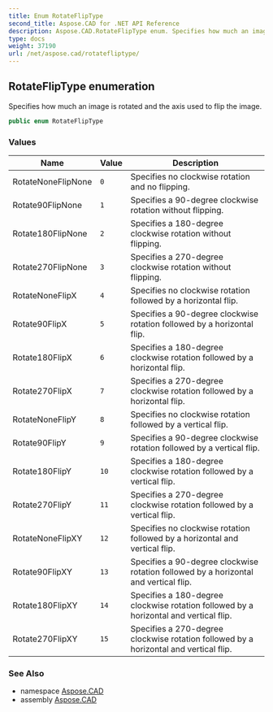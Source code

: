 ```yaml
---
title: Enum RotateFlipType
second_title: Aspose.CAD for .NET API Reference
description: Aspose.CAD.RotateFlipType enum. Specifies how much an image is rotated and the axis used to flip the image
type: docs
weight: 37190
url: /net/aspose.cad/rotatefliptype/
---
```

## RotateFlipType enumeration

Specifies how much an image is rotated and the axis used to flip the image.

```csharp
public enum RotateFlipType
```

### Values

| Name | Value | Description |
| --- | --- | --- |
| RotateNoneFlipNone | `0` | Specifies no clockwise rotation and no flipping. |
| Rotate90FlipNone | `1` | Specifies a 90-degree clockwise rotation without flipping. |
| Rotate180FlipNone | `2` | Specifies a 180-degree clockwise rotation without flipping. |
| Rotate270FlipNone | `3` | Specifies a 270-degree clockwise rotation without flipping. |
| RotateNoneFlipX | `4` | Specifies no clockwise rotation followed by a horizontal flip. |
| Rotate90FlipX | `5` | Specifies a 90-degree clockwise rotation followed by a horizontal flip. |
| Rotate180FlipX | `6` | Specifies a 180-degree clockwise rotation followed by a horizontal flip. |
| Rotate270FlipX | `7` | Specifies a 270-degree clockwise rotation followed by a horizontal flip. |
| RotateNoneFlipY | `8` | Specifies no clockwise rotation followed by a vertical flip. |
| Rotate90FlipY | `9` | Specifies a 90-degree clockwise rotation followed by a vertical flip. |
| Rotate180FlipY | `10` | Specifies a 180-degree clockwise rotation followed by a vertical flip. |
| Rotate270FlipY | `11` | Specifies a 270-degree clockwise rotation followed by a vertical flip. |
| RotateNoneFlipXY | `12` | Specifies no clockwise rotation followed by a horizontal and vertical flip. |
| Rotate90FlipXY | `13` | Specifies a 90-degree clockwise rotation followed by a horizontal and vertical flip. |
| Rotate180FlipXY | `14` | Specifies a 180-degree clockwise rotation followed by a horizontal and vertical flip. |
| Rotate270FlipXY | `15` | Specifies a 270-degree clockwise rotation followed by a horizontal and vertical flip. |

### See Also

* namespace [Aspose.CAD](../../aspose.cad/)
* assembly [Aspose.CAD](../../)


